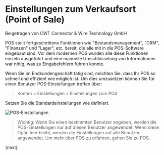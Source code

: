 # Einstellungen zum Verkaufsort (Point of Sale)
<span class="text-muted contributed-by">Beigetragen von CWT Connector & Wire Technology GmbH</span>

POS stellt fortgeschrittene Funktionen wie "Bestandsmanagement", "CRM", "Finanzen" und "Lager", etc. bereit, die alle mit in die POS-Software eingebaut sind. Vor dem modernen POS wurden alle diese Funktionen einzeln ausgeführt und eine manuelle Umschlüsselung von Informationen war nötig, was zu Eingabefehlern führen konnte.

Wenn Sie im Endkundengeschäft tätig sind, möchten Sie, dass Ihr POS so schnell und effizient wie möglich ist. Um dies umzusetzen können Sie für einen Benutzer POS-Einstellungen treffen über:

> Konten > Einstellungen > Einstellungen zum POS

Setzen Sie die Standardeinstellungen wie definiert.

<img class="screenshot" alt="POS-Einstellungen" src="{{docs_base_url}}/assets/img/pos-setting/pos-setting.png">

> Wichtig: Wenn Sie einen bestimmten Benutzer angeben, werden die POS-Einstellungen nur auf diesen Benutzer angewendet. Wenn diese Optin leer bleibt, werden die Einstellungen auf alle Benutzer angewendet. Um mehr über POS zu erfahren, gehen Sie zu POS.

{next}
